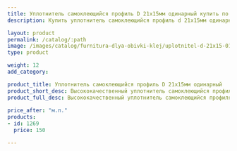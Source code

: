 ```yaml
---
title: Уплотнитель самоклеющийся профиль D 21х15мм одинарный купить по лучшей цене с доставкой - Поролоныч
description: Купить уплотнитель самоклеющийся профиль d 21х15мм одинарный в розницу с доставкой по Москве в интернет-магазине Поролоныча.

layout: product
permalink: /catalog/:path
image: /images/catalog/furnitura-dlya-obivki-klej/uplotnitel-d-21x15-01_1600w.jpg
type: product

weight: 12
add_category: 

product_title: Уплотнитель самоклеющийся профиль D 21х15мм одинарный
product_short_desc: Высококачественный уплотнитель самоклеющийся профиля D черного цвета предназначен для устранения больших щелей на дверях и гаражных воротах. Улучшает тепло- и звукоизоляцию.
product_full_desc: Высококачественный уплотнитель самоклеющийся профиля D черного цвета предназначен для устранения больших щелей на дверях и гаражных воротах. Улучшает тепло- и звукоизоляцию.
        
price_after: "м.п."
products:
- id: 1269
  price: 150

---
```

